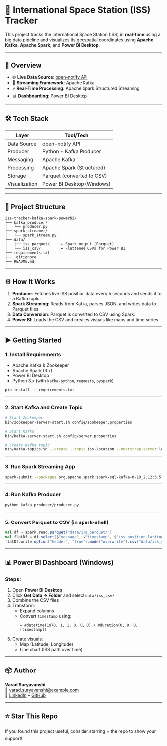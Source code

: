 # 🚀 International Space Station (ISS) Tracker

This project tracks the International Space Station (ISS) in **real-time** using a big data pipeline and visualizes its geospatial coordinates using **Apache Kafka**, **Apache Spark**, and **Power BI Desktop**.

---

## 📌 Overview

- 🌐 **Live Data Source**: [open-notify API](http://api.open-notify.org/iss-now.json)
- 🧵 **Streaming Framework**: Apache Kafka
- ⚡ **Real-Time Processing**: Apache Spark Structured Streaming
- 📊 **Dashboarding**: Power BI Desktop

---

## 🛠️ Tech Stack

| Layer        | Tool/Tech                  |
|--------------|----------------------------|
| Data Source  | open-notify API            |
| Producer     | Python + Kafka Producer    |
| Messaging    | Apache Kafka               |
| Processing   | Apache Spark (Structured)  |
| Storage      | Parquet (converted to CSV) |
| Visualization| Power BI Desktop (Windows) |

---

## 📂 Project Structure

```
iss-tracker-kafka-spark-powerbi/
├── kafka_producer/
│   └── producer.py
├── spark_streamer/
│   └── spark_stream.py
├── data/
│   ├── iss_parquet/     ← Spark output (Parquet)
│   └── iss_csv/         ← Flattened CSVs for Power BI
├── requirements.txt
├── .gitignore
└── README.md
```

---

## ⚙️ How It Works

1. **Producer**: Fetches live ISS position data every 5 seconds and sends it to a Kafka topic.
2. **Spark Streaming**: Reads from Kafka, parses JSON, and writes data to Parquet files.
3. **Data Conversion**: Parquet is converted to CSV using Spark.
4. **Power BI**: Loads the CSV and creates visuals like maps and time series.

---

## ▶️ Getting Started

### 1. **Install Requirements**

- Apache Kafka & Zookeeper
- Apache Spark (3.x)
- Power BI Desktop
- Python 3.x (with `kafka-python`, `requests`, `pyspark`)

```bash
pip install -r requirements.txt
```

---

### 2. **Start Kafka and Create Topic**

```bash
# Start Zookeeper
bin/zookeeper-server-start.sh config/zookeeper.properties

# Start Kafka
bin/kafka-server-start.sh config/server.properties

# Create Kafka topic
bin/kafka-topics.sh --create --topic iss-location --bootstrap-server localhost:9092 --partitions 1 --replication-factor 1
```

---

### 3. **Run Spark Streaming App**

```bash
spark-submit --packages org.apache.spark:spark-sql-kafka-0-10_2.12:3.5.0 spark_streamer/spark_stream.py
```

---

### 4. **Run Kafka Producer**

```bash
python kafka_producer/producer.py
```

---

### 5. **Convert Parquet to CSV (in spark-shell)**

```scala
val df = spark.read.parquet("data/iss_parquet/")
val flatDf = df.select($"message", $"timestamp", $"iss_position.latitude".alias("latitude"), $"iss_position.longitude".alias("longitude"))
flatDf.write.option("header", "true").mode("overwrite").csv("data/iss_csv/")
```

---

## 📊 Power BI Dashboard (Windows)

### Steps:

1. Open **Power BI Desktop**
2. Click **Get Data → Folder** and select `data/iss_csv/`
3. Combine the CSV files
4. Transform:
   - Expand columns
   - Convert `timestamp` using:
     ```powerquery
     = #datetime(1970, 1, 1, 0, 0, 0) + #duration(0, 0, 0, [timestamp])
     ```
5. Create visuals:
   - Map (Latitude, Longitude)
   - Line chart (ISS path over time)

---

## 📦 Author

**Varad Suryavanshi**  
📧 varad.suryavanshi@example.com  
🔗 [LinkedIn](https://www.linkedin.com/in/varad-suryavanshi-a1b975227/) • [GitHub](https://github.com/varad-suryavanshi)

---

## ⭐️ Star This Repo

If you found this project useful, consider starring ⭐ the repo to show your support!
